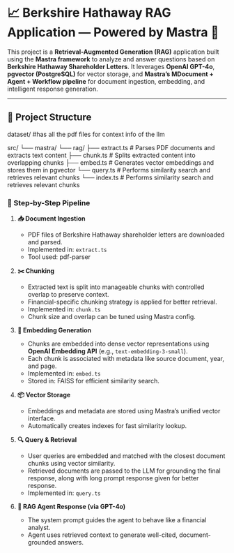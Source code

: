 # 📈 Berkshire Hathaway RAG Application — Powered by Mastra 🚀

This project is a **Retrieval-Augmented Generation (RAG)** application built using the **Mastra framework** to analyze and answer questions based on **Berkshire Hathaway Shareholder Letters**. It leverages **OpenAI GPT-4o**, **pgvector (PostgreSQL)** for vector storage, and **Mastra’s MDocument + Agent + Workflow pipeline** for document ingestion, embedding, and intelligent response generation.

---

## 🧩 Project Structure

dataset/ #has all the pdf files for context info of the llm

src/
└── mastra/
    └── rag/
        ├── extract.ts       # Parses PDF documents and extracts text content
        ├── chunk.ts         # Splits extracted content into overlapping chunks
        ├── embed.ts         # Generates vector embeddings and stores them in pgvector
        └── query.ts         # Performs similarity search and retrieves relevant chunks
    └── index.ts             # Performs similarity search and retrieves relevant chunks

### 🔁 Step-by-Step Pipeline

1. **📥 Document Ingestion**
   - PDF files of Berkshire Hathaway shareholder letters are downloaded and parsed.
   - Implemented in: `extract.ts`
   - Tool used: pdf-parser

2. **✂️ Chunking**
   - Extracted text is split into manageable chunks with controlled overlap to preserve context.
   - Financial-specific chunking strategy is applied for better retrieval.
   - Implemented in: `chunk.ts`
   - Chunk size and overlap can be tuned using Mastra config.

3. **🔢 Embedding Generation**
   - Chunks are embedded into dense vector representations using **OpenAI Embedding API** (e.g., `text-embedding-3-small`).
   - Each chunk is associated with metadata like source document, year, and page.
   - Implemented in: `embed.ts`
   - Stored in: FAISS for efficient similarity search.

4. **📦 Vector Storage**
   - Embeddings and metadata are stored using Mastra’s unified vector interface.
   - Automatically creates indexes for fast similarity lookup.

5. **🔍 Query & Retrieval**
   - User queries are embedded and matched with the closest document chunks using vector similarity.
   - Retrieved documents are passed to the LLM for grounding the final response, along with long prompt response given for better response.
   - Implemented in: `query.ts`

6. **🤖 RAG Agent Response (via GPT-4o)**
   - The system prompt guides the agent to behave like a financial analyst.
   - Agent uses retrieved context to generate well-cited, document-grounded answers.


